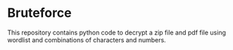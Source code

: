 # Bruteforce
This repository contains python code to decrypt a zip file and pdf file using wordlist and combinations of characters and numbers.
